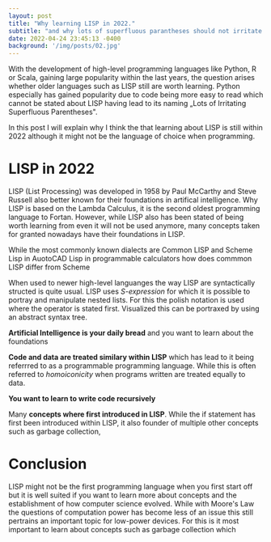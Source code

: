 ```yaml
---
layout: post
title: "Why learning LISP in 2022."
subtitle: "and why lots of superfluous parantheses should not irritate you"
date: 2022-04-24 23:45:13 -0400
background: '/img/posts/02.jpg'
---
```



With the development of high-level programming languages like Python, R or Scala, gaining large popularity within the last years, the question arises whether older languages such as LISP still are worth learning. Python especially has gained popularity due to code being more easy to read which cannot be stated about LISP having lead to its naming „Lots of Irritating Superfluous Parentheses". 

In this post I will explain why I think the that learning about LISP is still within 2022 although it might not be the language of choice when programming.


# LISP in 2022
LISP (List Processing) was developed in 1958 by Paul McCarthy and Steve Russell also better known for their foundations in artifical intelligence. Why LISP is based on the Lambda Calculus, it is the second oldest programming language to Fortan. However, while LISP also has been stated of being worth learning from even it will not be used anymore, many concepts taken for granted nowadays have their foundations in LISP.

While the most commonly known dialects are Common LISP and Scheme 
Lisp in AuotoCAD
Lisp in programmable calculators
how does commmon LISP differ from Scheme

When used to newer high-level languanges the way LISP are syntactically structed is quite usual. LISP uses *S-expression* for which it is possible to portray and manipulate nested lists. For this the polish notation is used where the operator is stated first. Visualized this can be portraxed by using an abstract syntax tree. 


**Artificial Intelligence is your daily bread** and you want to learn about the foundations

**Code and data are treated similary within LISP** which has lead to it being referrred to as a programmable programming language. While this is often referred to *homoiconicity* when programs written are treated equally to data.   

**You want to learn to write code recursively**

Many **concepts where first introduced in LISP**. While the if statement has first been introduced within LISP, it also founder of multiple other concepts such as garbage collection, 


# Conclusion
LISP might not be the first programming language when you first start off but it is well suited if you want to learn more about concepts and the establishment of how computer science evolved. While with Moore's Law the questions of computation power has become less of an issue this still pertrains an important topic for low-power devices. For this is it most important to learn about concepts such as garbage collection which